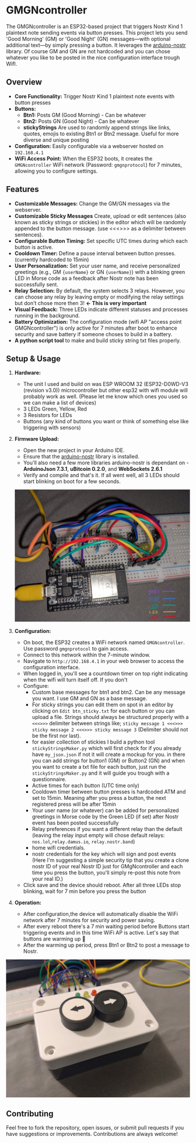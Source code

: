 # GMGNcontroller

The GMGNcontroller is an ESP32-based project that triggers Nostr Kind 1 plaintext note sending events via button presses. This project lets you send 'Good Morning' (GM) or 'Good Night' (GN) messages—with optional additional text—by simply pressing a button. It leverages the [arduino-nostr](https://github.com/lnbits/arduino-nostr) library. Of course GM and GN are not hardcoded and you can chose whatever you like to be posted in the nice configuration interface trough WifI.

## Overview

- **Core Functionality:** Trigger Nostr Kind 1 plaintext note events with button presses  
- **Buttons:**
  - **Btn1:** Posts GM (Good Morning) - Can be whatever
  - **Btn2:** Posts GN (Good Night) - Can be whatever
  - **stickyStrings** Are used to randomly append strings like links, quotes, emojis to existing Btn1 or Btn2 message. Useful for more diverse and unique posting
- **Configuration:** Easily configurable via a webserver hosted on `192.168.4.1`
- **WiFi Access Point:** When the ESP32 boots, it creates the `GMGNcontroller` WiFi network (Password: `gmgnprotocol`) for 7 minutes, allowing you to configure settings.

## Features

- **Customizable Messages:** Change the GM/GN messages via the webserver.
- **Customizable Sticky Messages** Create, upload or edit sentences (also known as sticky strings or stickies) in the editor which will be randomly appended to the button message. (use <<<>>> as a delimiter between sentences). 
- **Configurable Button Timing:** Set specific UTC times during which each button is active.
- **Cooldown Timer:** Define a pause interval between button presses. (currently hardcoded to 15min)
- **User Personalization:** Set your user name, and receive personalized greetings (e.g., GM `{userName}` or GN `{userName}`) with a blinking green LED in Morse code as a feedback after Nostr note has been successfully sent.
- **Relay Selection:** By default, the system selects 3 relays. However, you can choose any relay by leaving empty or modifying the relay settings but don't chose more then 3! **<- This is very important**
- **Visual Feedback:** Three LEDs indicate different statuses and processes running in the background.
- **Battery Optimization:** The configuration mode (wifi AP "access point GMGNcontroller") is only active for 7 minutes after boot to enhance security and save battery if someone choses to build in a battery.
- **A python script tool** to make and build sticky string txt files properly.

## Setup & Usage

1. **Hardware:**
   - The unit I used and build on was ESP WROOM 32 (ESP32-D0WD-V3 (revision v3.0)) microcontroller but other esp32 with wifi module will probably work as well. (Please let me know which ones you used so we can make a list of devices)
   - 3 LEDs Green, Yellow, Red
   - 3 Resistors for LEDs
   - Buttons (any kind of buttons you want or think of something else like triggering with sensors)

2. **Firmware Upload:**
   - Open the new project in your Arduino IDE.
   - Ensure that the [arduino-nostr](https://github.com/lnbits/arduino-nostr) library is installed.
   - You'll also need a few more libraries arduino-nostr is dependant on - **ArduinoJson 7.3.1**, **uBitcoin 0.2.0**, and **WebSockets 2.6.1**
   - Verify and compile and that's it. If all went well, all 3 LEDs should start blinking on boot for a few seconds.

   ![GMGNcontroller Image](GMGNcontrollerIRL.jpg)

3. **Configuration:**
   - On boot, the ESP32 creates a WiFi network named `GMGNcontroller`. Use password `gmgnprotocol` to gain access.
   - Connect to this network within the 7-minute window.
   - Navigate to `http://192.168.4.1` in your web browser to access the configuration interface.
   - When logged in, you'll see a countdown timer on top right indicating when the wifi will turn itself off. If you don't 
   - Configure:
     - Custom base messages for btn1 and btn2. Can be any message you want. I use GM and GN as a base message.
     - For sticky strings you can edit them on spot in an editor by clicking on `Edit btn_sticky.txt` for each button or you can upload a file. Strings should always be structured properly with a `<<<>>>` delimiter between strings like; `sticky message 1 <<<>>> sticky message 2 <<<>>> sticky message 3` (Delimiter should not be the first nor last).
     - for easier collection of stickies I build a python tool `stickyStringsMaker.py` which will first check for if you already have `my_json.json` if not it will create a mockup for you. in there you can add strings for button1 (GM) or Button2 (GN) and when you want to create a txt file for each button, just run the `stickyStringsMaker.py` and it will guide you trough with a questionnaire.
     - Active times for each button (UTC time only)
     - Cooldown timer between button presses is hardcoded ATM and set to 15min. Meaning after you press a button, the next registered press will be after 15min
     - Your user name (or whatever) can be added for personalized greetings in Morse code by the Green LED (if set) after Nostr event has been posted successfully
     - Relay preferences if you want a different relay than the default (leaving the relay input empty will chose default relays: `nos.lol`,`relay.damus.io`, `relay.nostr.band`)
     - home wifi credentials.
     - nostr credentials for the key which will sign and post events (Here I'm suggesting a simple security tip that you create a clone nostr ID of your real Nostr ID just for GMgNcontroller and each time you press the button, you'll simply re-post this note from your real ID.)
    - Click save and the device should reboot. After all three LEDs stop blinking, wait for 7 min before you press the button 

4. **Operation:**
   - After configuration,the device will automatically disable the WiFi network after 7 minutes for security and power saving.
   - After every reboot there's a 7 min waiting period before Buttons start triggering events and in this time WiFi AP is active. Let's say that buttons are warming up 🤭
   - After the warming up period, press Btn1 or Btn2 to post a message to Nostr.

![GMGNcontroller Image](GMGN_ButtonBox.jpg)

## Contributing

Feel free to fork the repository, open issues, or submit pull requests if you have suggestions or improvements. Contributions are always welcome!
